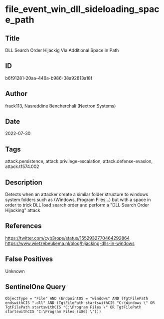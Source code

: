 # file_event_win_dll_sideloading_space_path

## Title
DLL Search Order Hijackig Via Additional Space in Path

## ID
b6f91281-20aa-446a-b986-38a92813a18f

## Author
frack113, Nasreddine Bencherchali (Nextron Systems)

## Date
2022-07-30

## Tags
attack.persistence, attack.privilege-escalation, attack.defense-evasion, attack.t1574.002

## Description
Detects when an attacker create a similar folder structure to windows system folders such as (Windows, Program Files...)
but with a space in order to trick DLL load search order and perform a "DLL Search Order Hijacking" attack


## References
https://twitter.com/cyb3rops/status/1552932770464292864
https://www.wietzebeukema.nl/blog/hijacking-dlls-in-windows

## False Positives
Unknown

## SentinelOne Query
```
ObjectType = "File" AND (EndpointOS = "windows" AND (TgtFilePath endswithCIS ".dll" AND (TgtFilePath startswithCIS "C:\Windows \" OR TgtFilePath startswithCIS "C:\Program Files \" OR TgtFilePath startswithCIS "C:\Program Files (x86) \")))

```